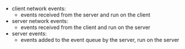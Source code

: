 - client network events:
  - events received from the server and run on the client
- server network events:
  - events received from the client and run on the server
- server events:
  - events added to the event queue by the server, run on the server